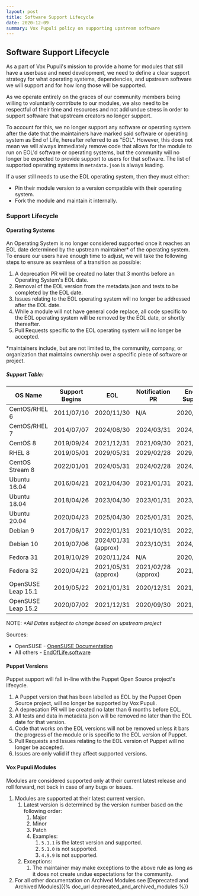 ```yaml
---
layout: post
title: Software Support Lifecycle
date: 2020-12-09
summary: Vox Pupuli policy on supporting upstream software
---
```


## Software Support Lifecycle

As a part of Vox Pupuli's mission to provide a home for modules that still have a userbase and need development, we need to define a clear support strategy for what operating systems, dependencies, and upstream software we will support and for how long those will be supported.

As we operate entirely on the graces of our community members being willing to voluntarily contribute to our modules, we also need to be respectful of their time and resources and not add undue stress in order to support software that upstream creators no longer support.

To account for this, we no longer support any software or operating system after the date that the maintainers have marked said software or operating system as End of Life, hereafter referred to as "EOL". However, this does not mean we will always immediately remove code that allows for the module to run on EOL'd software or operating systems, but the community will no longer be expected to provide support to users for that software. The list of supported operating systems in `metadata.json` is always leading.

If a user still needs to use the EOL operating system, then they must either:
* Pin their module version to a version compatible with their operating system.
* Fork the module and maintain it internally.

### Support Lifecycle

#### Operating Systems
An Operating System is no longer considered supported once it reaches an EOL date determined by the upstream maintainer* of the operating system. To ensure our users have enough time to adjust, we will take the following steps to ensure as seamless of a transition as possible:

1. A deprecation PR will be created no later that 3 months before an Operating System's EOL date.
2. Removal of the EOL version from the metadata.json and tests to be completed by the EOL date.
3. Issues relating to the EOL operating system will no longer be addressed after the EOL date.
4. While a module will not have general code replace, all code specific to the EOL operating system will be removed by the EOL date, or shortly thereafter.
5. Pull Requests specific to the EOL operating system will no longer be accepted.

*maintainers include, but are not limited to, the community, company, or organization that maintains ownership over a specific piece of software or project.

##### Support Table:

| OS Name | Support Begins | EOL | Notification PR | End of Support | Removal of Code |
| ------- | -------------- | ----------- | --------------- | -------------- | --------------- |
| CentOS/RHEL 6 | 2011/07/10 | 2020/11/30 | N/A | 2020/11/30 | 2020/11/30 |
| CentOS/RHEL 7 | 2014/07/07 | 2024/06/30 | 2024/03/31 | 2024/06/30 | 2024/06/30 |
| CentOS 8 | 2019/09/24 | 2021/12/31 | 2021/09/30 | 2021/12/31 | 2021/12/31 |
| RHEL 8 |  2019/05/01 | 2029/05/31 | 2029/02/28 | 2029/05/31 | 2029/05/31 |
| CentOS Stream 8 | 2022/01/01 | 2024/05/31 | 2024/02/28 | 2024/05/31 | 2024/05/31 |
| Ubuntu 16.04 | 2016/04/21 | 2021/04/30 | 2021/01/31 | 2021/04/30 | 2021/04/30 |
| Ubuntu 18.04 | 2018/04/26 | 2023/04/30 | 2023/01/31 | 2023/04/30 | 2023/04/30 |
| Ubuntu 20.04 | 2020/04/23 | 2025/04/30 | 2025/01/31 | 2025/04/30 | 2025/04/30 |
| Debian 9 | 2017/06/17 | 2022/01/31 | 2021/10/31 | 2022/01/31 | 2022/01/31 |
| Debian 10 | 2019/07/06 | 2024/01/31 (approx) | 2023/10/31 | 2024/01/31 | 2024/01/31 |
| Fedora 31 | 2019/10/29 | 2020/11/24 | N/A | 2020/11/24 | 2020/11/24 |
| Fedora 32 | 2020/04/21 | 2021/05/31 (approx) | 2021/02/28 (approx) | 2021/05/31 | 2021/05/31 |
| OpenSUSE Leap 15.1 | 2019/05/22 | 2021/01/31 | 2020/12/31 | 2021/01/31 | 2021/01/31 |
| OpenSUSE Leap 15.2 | 2020/07/02 | 2021/12/31 | 2020/09/30 | 2021/12/31 | 2021/12/31 |

NOTE: *\*All Dates subject to change based on upstream project*

Sources:
* OpenSUSE - [OpenSUSE Documentation](https://en.opensuse.org/Lifetime)
* All others - [EndOfLife.software](https://endoflife.software/operating-systems)

#### Puppet Versions

Puppet support will fall in-line with the Puppet Open Source project's lifecycle.

1. A Puppet version that has been labelled as EOL by the Puppet Open Source project, will no longer be supported by Vox Pupuli.
2. A deprecation PR will be created no later than 6 months before EOL.
3. All tests and data in metadata.json will be removed no later than the EOL date for that version.
4. Code that works on the EOL versions will not be removed unless it bars the progress of the module or is specific to the EOL version of Puppet.
5. Pull Requests and Issues relating to the EOL version of Puppet will no longer be accepted.
6. Issues are only valid if they affect supported versions.

#### Vox Pupuli Modules

Modules are considered supported only at their current latest release and roll forward, not back in case of any bugs or issues.

1. Modules are supported at their latest current version.
    1. Latest version is determined by the version number based on the following order:
        1. Major
        2. Minor
        3. Patch
        4. Examples: 
            1. `5.1.1` is the latest version and supported.
            2. `5.1.0` is not supported.
            3. `4.9.9` is not supported.
    2. Exceptions:
        1. The maintainer may make exceptions to the above rule as long as it does not create undue expectations for the community.
2. For all other documentation on Archived Modules see [Deprecated and Archived Modules]({% doc_url deprecated_and_archived_modules %})
